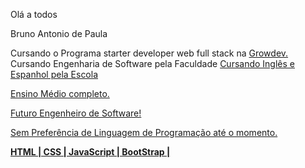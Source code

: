 <p align="left">
  Olá a todos
</p>

<p align="left">
  Bruno Antonio de Paula
</p>

<p align="left">
  Cursando o Programa starter developer web full stack na <a href="https://growdev.com.br" alt="Growdev">Growdev.</a> <br>
  Cursando Engenharia de Software pela Faculdade <a href="https://www.unicesumar.edu.br/home/" <br>
  Cursando Inglês e Espanhol pela Escola <a href="https:https://worldopportunity.com.br/"
</p>

<p align="left">
  Ensino Médio completo.
</p>

<p align="left">
  Futuro Engenheiro de Software!
</p>

<p align="left">
  Sem Preferência de Linguagem de Programação até o momento.
 </p>

<p align="left">
   <strong> HTML | CSS | JavaScript | BootStrap |
